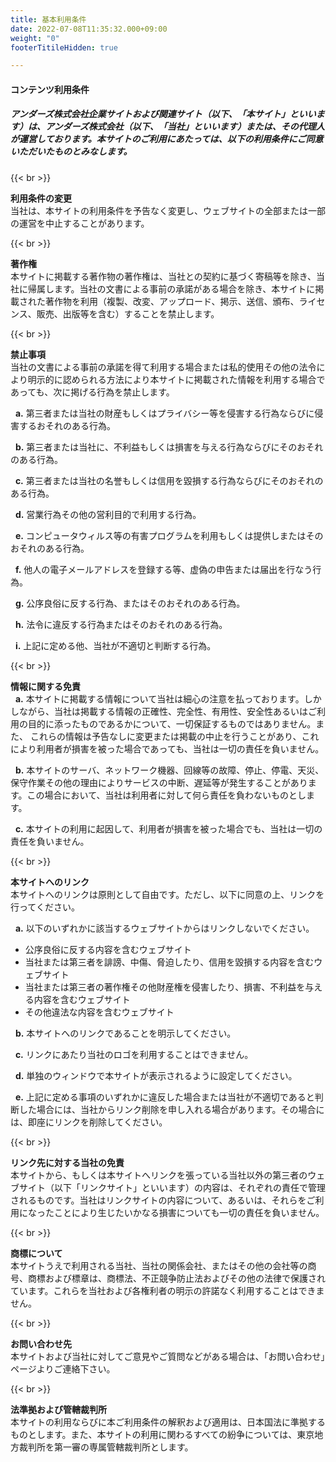 ```yaml
---
title: 基本利用条件
date: 2022-07-08T11:35:32.000+09:00
weight: "0"
footerTitileHidden: true

---
```

#### コンテンツ利用条件

##### アンダーズ株式会社企業サイトおよび関連サイト（以下、「本サイト」といいます）は、アンダーズ株式会社（以下、「当社」といいます）または、その代理人が運営しております。本サイトのご利用にあたっては、以下の利用条件にご同意いただいたものとみなします。

{{< br >}}

**利用条件の変更**  
当社は、本サイトの利用条件を予告なく変更し、ウェブサイトの全部または一部の運営を中止することがあります。

{{< br >}}

**著作権**  
本サイトに掲載する著作物の著作権は、当社との契約に基づく寄稿等を除き、当社に帰属します。当社の文書による事前の承諾がある場合を除き、本サイトに掲載された著作物を利用（複製、改変、アップロード、掲示、送信、頒布、ライセンス、販売、出版等を含む）することを禁止します。

{{< br >}}

**禁止事項**  
当社の文書による事前の承諾を得て利用する場合または私的使用その他の法令により明示的に認められる方法により本サイトに掲載された情報を利用する場合であっても、次に掲げる行為を禁止します。

&nbsp; **a.** 第三者または当社の財産もしくはプライバシー等を侵害する行為ならびに侵害するおそれのある行為。

&nbsp; **b.** 第三者または当社に、不利益もしくは損害を与える行為ならびにそのおそれのある行為。

&nbsp; **c.** 第三者または当社の名誉もしくは信用を毀損する行為ならびにそのおそれのある行為。

&nbsp; **d.** 営業行為その他の営利目的で利用する行為。

&nbsp; **e.** コンピュータウィルス等の有害プログラムを利用もしくは提供しまたはそのおそれのある行為。

&nbsp; **f.** 他人の電子メールアドレスを登録する等、虚偽の申告または届出を行なう行為。

&nbsp; **g.** 公序良俗に反する行為、またはそのおそれのある行為。

&nbsp; **h.** 法令に違反する行為またはそのおそれのある行為。

&nbsp; **i.** 上記に定める他、当社が不適切と判断する行為。

{{< br >}}

**情報に関する免責**  
&nbsp; **a.** 本サイトに掲載する情報について当社は細心の注意を払っております。しかしながら、当社は掲載する情報の正確性、完全性、有用性、安全性あるいはご利用の目的に添ったものであるかについて、一切保証するものではありません。また、 これらの情報は予告なしに変更または掲載の中止を行うことがあり、これにより利用者が損害を被った場合であっても、当社は一切の責任を負いません。

&nbsp; **b.** 本サイトのサーバ、ネットワーク機器、回線等の故障、停止、停電、天災、保守作業その他の理由によりサービスの中断、遅延等が発生することがあります。この場合において、当社は利用者に対して何ら責任を負わないものとします。

&nbsp; **c.** 本サイトの利用に起因して、利用者が損害を被った場合でも、当社は一切の責任を負いません。

{{< br >}}

**本サイトへのリンク**  
本サイトへのリンクは原則として自由です。ただし、以下に同意の上、リンクを行ってください。

&nbsp; **a.** 以下のいずれかに該当するウェブサイトからはリンクしないでください。

* 公序良俗に反する内容を含むウェブサイト
* 当社または第三者を誹謗、中傷、脅迫したり、信用を毀損する内容を含むウェブサイト
* 当社または第三者の著作権その他財産権を侵害したり、損害、不利益を与える内容を含むウェブサイト
* その他違法な内容を含むウェブサイト

&nbsp; **b.** 本サイトへのリンクであることを明示してください。

&nbsp; **c.** リンクにあたり当社のロゴを利用することはできません。

&nbsp; **d.** 単独のウィンドウで本サイトが表示されるように設定してください。

&nbsp; **e.** 上記に定める事項のいずれかに違反した場合または当社が不適切であると判断した場合には、当社からリンク削除を申し入れる場合があります。その場合には、即座にリンクを削除してください。

{{< br >}}

**リンク先に対する当社の免責**  
本サイトから、もしくは本サイトへリンクを張っている当社以外の第三者のウェブサイト（以下「リンクサイト」といいます）の内容は、それぞれの責任で管理されるものです。当社はリンクサイトの内容について、あるいは、それらをご利用になったことにより生じたいかなる損害についても一切の責任を負いません。

{{< br >}}

**商標について**  
本サイトうえで利用される当社、当社の関係会社、またはその他の会社等の商号、商標および標章は、商標法、不正競争防止法およびその他の法律で保護されています。これらを当社および各権利者の明示の許諾なく利用することはできません。

{{< br >}}

**お問い合わせ先**  
本サイトおよび当社に対してご意見やご質問などがある場合は、「お問い合わせ」ページよりご連絡下さい。

{{< br >}}

**法準拠および管轄裁判所**  
本サイトの利用ならびに本ご利用条件の解釈および適用は、日本国法に準拠するものとします。また、本サイトの利用に関わるすべての紛争については、東京地方裁判所を第一審の専属管轄裁判所とします。